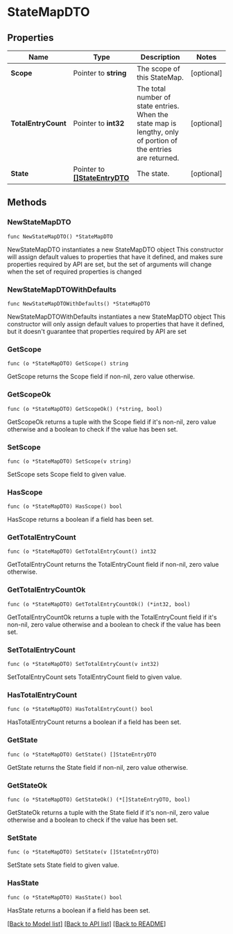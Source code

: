 # StateMapDTO

## Properties

Name | Type | Description | Notes
------------ | ------------- | ------------- | -------------
**Scope** | Pointer to **string** | The scope of this StateMap. | [optional] 
**TotalEntryCount** | Pointer to **int32** | The total number of state entries. When the state map is lengthy, only of portion of the entries are returned. | [optional] 
**State** | Pointer to [**[]StateEntryDTO**](StateEntryDTO.md) | The state. | [optional] 

## Methods

### NewStateMapDTO

`func NewStateMapDTO() *StateMapDTO`

NewStateMapDTO instantiates a new StateMapDTO object
This constructor will assign default values to properties that have it defined,
and makes sure properties required by API are set, but the set of arguments
will change when the set of required properties is changed

### NewStateMapDTOWithDefaults

`func NewStateMapDTOWithDefaults() *StateMapDTO`

NewStateMapDTOWithDefaults instantiates a new StateMapDTO object
This constructor will only assign default values to properties that have it defined,
but it doesn't guarantee that properties required by API are set

### GetScope

`func (o *StateMapDTO) GetScope() string`

GetScope returns the Scope field if non-nil, zero value otherwise.

### GetScopeOk

`func (o *StateMapDTO) GetScopeOk() (*string, bool)`

GetScopeOk returns a tuple with the Scope field if it's non-nil, zero value otherwise
and a boolean to check if the value has been set.

### SetScope

`func (o *StateMapDTO) SetScope(v string)`

SetScope sets Scope field to given value.

### HasScope

`func (o *StateMapDTO) HasScope() bool`

HasScope returns a boolean if a field has been set.

### GetTotalEntryCount

`func (o *StateMapDTO) GetTotalEntryCount() int32`

GetTotalEntryCount returns the TotalEntryCount field if non-nil, zero value otherwise.

### GetTotalEntryCountOk

`func (o *StateMapDTO) GetTotalEntryCountOk() (*int32, bool)`

GetTotalEntryCountOk returns a tuple with the TotalEntryCount field if it's non-nil, zero value otherwise
and a boolean to check if the value has been set.

### SetTotalEntryCount

`func (o *StateMapDTO) SetTotalEntryCount(v int32)`

SetTotalEntryCount sets TotalEntryCount field to given value.

### HasTotalEntryCount

`func (o *StateMapDTO) HasTotalEntryCount() bool`

HasTotalEntryCount returns a boolean if a field has been set.

### GetState

`func (o *StateMapDTO) GetState() []StateEntryDTO`

GetState returns the State field if non-nil, zero value otherwise.

### GetStateOk

`func (o *StateMapDTO) GetStateOk() (*[]StateEntryDTO, bool)`

GetStateOk returns a tuple with the State field if it's non-nil, zero value otherwise
and a boolean to check if the value has been set.

### SetState

`func (o *StateMapDTO) SetState(v []StateEntryDTO)`

SetState sets State field to given value.

### HasState

`func (o *StateMapDTO) HasState() bool`

HasState returns a boolean if a field has been set.


[[Back to Model list]](../README.md#documentation-for-models) [[Back to API list]](../README.md#documentation-for-api-endpoints) [[Back to README]](../README.md)


